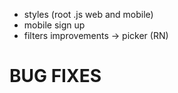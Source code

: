 - styles (root .js web and mobile)
- mobile sign up
- filters improvements
  -> picker (RN)

# BUG FIXES

